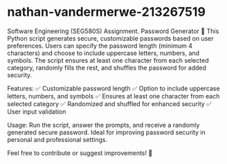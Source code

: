 # nathan-vandermerwe-213267519
Software Engineering (SEG580S) Assignment. 
Password Generator 🔐
This Python script generates secure, customizable passwords based on user preferences. Users can specify the password length (minimum 4 characters) and choose to include uppercase letters, numbers, and symbols. The script ensures at least one character from each selected category, randomly fills the rest, and shuffles the password for added security.

Features:
✅ Customizable password length
✅ Option to include uppercase letters, numbers, and symbols
✅ Ensures at least one character from each selected category
✅ Randomized and shuffled for enhanced security
✅ User input validation

Usage:
Run the script, answer the prompts, and receive a randomly generated secure password. Ideal for improving password security in personal and professional settings.

Feel free to contribute or suggest improvements! 🚀
